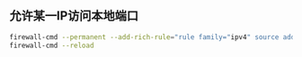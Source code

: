 ## 允许某一IP访问本地端口

```bash
firewall-cmd --permanent --add-rich-rule="rule family="ipv4" source address="192.168.239.133" port protocol="tcp" port="8099" accept"
firewall-cmd --reload
```